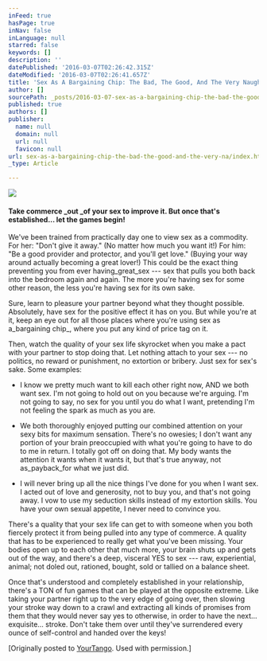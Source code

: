```yaml
---
inFeed: true
hasPage: true
inNav: false
inLanguage: null
starred: false
keywords: []
description: ''
datePublished: '2016-03-07T02:26:42.315Z'
dateModified: '2016-03-07T02:26:41.657Z'
title: 'Sex As A Bargaining Chip: The Bad, The Good, And The Very Naughty'
author: []
sourcePath: _posts/2016-03-07-sex-as-a-bargaining-chip-the-bad-the-good-and-the-very-na.md
published: true
authors: []
publisher:
  name: null
  domain: null
  url: null
  favicon: null
url: sex-as-a-bargaining-chip-the-bad-the-good-and-the-very-na/index.html
_type: Article

---
```

![](https://the-grid-user-content.s3-us-west-2.amazonaws.com/943ef46d-3452-49f6-a73b-947615f14d55.png)

#### Take commerce _out _of your sex to improve it. But once that's established... let the games begin!

We've been trained from practically day one to view sex as a commodity. For her: "Don't give it away." (No matter how much you want it!) For him: "Be a good provider and protector, and you'll get love." (Buying your way around actually becoming a great lover!) This could be the exact thing preventing you from ever having_great_sex --- sex that pulls you both back into the bedroom again and again. The more you're having sex for some other reason, the less you're having sex for its own sake.

Sure, learn to pleasure your partner beyond what they thought possible. Absolutely, have sex for the positive effect it has on you. But while you're at it, keep an eye out for all those places where you're using sex as a_bargaining chip_, where you put any kind of price tag on it.

Then, watch the quality of your sex life skyrocket when you make a pact with your partner to stop doing that. Let nothing attach to your sex --- no politics, no reward or punishment, no extortion or bribery. Just sex for sex's sake. Some examples:

* I know we pretty much want to kill each other right now, AND we both want sex. I'm not going to hold out on you because we're arguing. I'm not going to say, no sex for you until you do what I want, pretending I'm not feeling the spark as much as you are.

* We both thoroughly enjoyed putting our combined attention on your sexy bits for maximum sensation. There's no owesies; I don't want any portion of your brain preoccupied with what you're going to have to do to me in return. I totally got off on doing that. My body wants the attention it wants when it wants it, but that's true anyway, not as_payback_for what we just did.

* I will never bring up all the nice things I've done for you when I want sex. I acted out of love and generosity, not to buy you, and that's not going away. I vow to use my seduction skills instead of my extortion skills. You have your own sexual appetite, I never need to convince you.

There's a quality that your sex life can get to with someone when you both fiercely protect it from being pulled into any type of commerce. A quality that has to be experienced to really get what you've been missing. Your bodies open up to each other that much more, your brain shuts up and gets out of the way, and there's a deep, visceral YES to sex --- raw, experiential, animal; not doled out, rationed, bought, sold or tallied on a balance sheet.

Once that's understood and completely established in your relationship, there's a TON of fun games that can be played at the opposite extreme. Like taking your partner right up to the very edge of going over, then slowing your stroke way down to a crawl and extracting all kinds of promises from them that they would never say yes to otherwise, in order to have the next... exquisite... stroke. Don't take them over until they've surrendered every ounce of self-control and handed over the keys!

\[Originally posted to [YourTango][0]. Used with permission.\]

[0]: http://www.yourtango.com/experts/ken-blackman/sex-bargaining-chip-bad-good-and-very-naughty